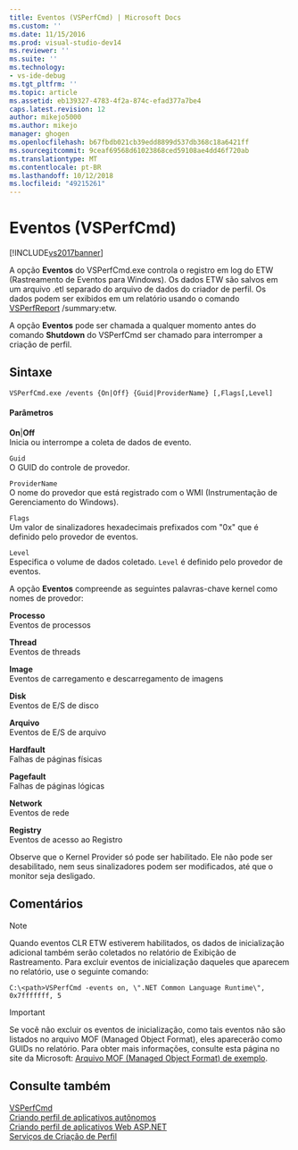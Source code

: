 ```yaml
---
title: Eventos (VSPerfCmd) | Microsoft Docs
ms.custom: ''
ms.date: 11/15/2016
ms.prod: visual-studio-dev14
ms.reviewer: ''
ms.suite: ''
ms.technology:
- vs-ide-debug
ms.tgt_pltfrm: ''
ms.topic: article
ms.assetid: eb139327-4783-4f2a-874c-efad377a7be4
caps.latest.revision: 12
author: mikejo5000
ms.author: mikejo
manager: ghogen
ms.openlocfilehash: b67fbdb021cb39edd8899d537db368c18a6421ff
ms.sourcegitcommit: 9ceaf69568d61023868ced59108ae4dd46f720ab
ms.translationtype: MT
ms.contentlocale: pt-BR
ms.lasthandoff: 10/12/2018
ms.locfileid: "49215261"
---
```

# <a name="events-vsperfcmd"></a>Eventos (VSPerfCmd)
[!INCLUDE[vs2017banner](../includes/vs2017banner.md)]

A opção **Eventos** do VSPerfCmd.exe controla o registro em log do ETW (Rastreamento de Eventos para Windows). Os dados ETW são salvos em um arquivo .etl separado do arquivo de dados do criador de perfil. Os dados podem ser exibidos em um relatório usando o comando [VSPerfReport](../profiling/vsperfreport.md) /summary:etw.  
  
 A opção **Eventos** pode ser chamada a qualquer momento antes do comando **Shutdown** do VSPerfCmd ser chamado para interromper a criação de perfil.  
  
## <a name="syntax"></a>Sintaxe  
  
```  
VSPerfCmd.exe /events {On|Off} {Guid|ProviderName} [,Flags[,Level]  
```  
  
#### <a name="parameters"></a>Parâmetros  
 **On**&#124;**Off**  
 Inicia ou interrompe a coleta de dados de evento.  
  
 `Guid`  
 O GUID do controle de provedor.  
  
 `ProviderName`  
 O nome do provedor que está registrado com o WMI (Instrumentação de Gerenciamento do Windows).  
  
 `Flags`  
 Um valor de sinalizadores hexadecimais prefixados com "0x" que é definido pelo provedor de eventos.  
  
 `Level`  
 Especifica o volume de dados coletado. `Level` é definido pelo provedor de eventos.  
  
 A opção **Eventos** compreende as seguintes palavras-chave kernel como nomes de provedor:  
  
 **Processo**  
 Eventos de processos  
  
 **Thread**  
 Eventos de threads  
  
 **Image**  
 Eventos de carregamento e descarregamento de imagens  
  
 **Disk**  
 Eventos de E/S de disco  
  
 **Arquivo**  
 Eventos de E/S de arquivo  
  
 **Hardfault**  
 Falhas de páginas físicas  
  
 **Pagefault**  
 Falhas de páginas lógicas  
  
 **Network**  
 Eventos de rede  
  
 **Registry**  
 Eventos de acesso ao Registro  
  
 Observe que o Kernel Provider só pode ser habilitado. Ele não pode ser desabilitado, nem seus sinalizadores podem ser modificados, até que o monitor seja desligado.  
  
## <a name="remarks"></a>Comentários  
  
> [!NOTE]
>  Quando eventos CLR ETW estiverem habilitados, os dados de inicialização adicional também serão coletados no relatório de Exibição de Rastreamento. Para excluir eventos de inicialização daqueles que aparecem no relatório, use o seguinte comando:  
  
```  
C:\<path>VSPerfCmd -events on, \".NET Common Language Runtime\", 0x7fffffff, 5  
```  
  
> [!IMPORTANT]
>  Se você não excluir os eventos de inicialização, como tais eventos não são listados no arquivo MOF (Managed Object Format), eles aparecerão como GUIDs no relatório. Para obter mais informações, consulte esta página no site da Microsoft: [Arquivo MOF (Managed Object Format) de exemplo](http://go.microsoft.com/fwlink/?linkid=37118).  
  
## <a name="see-also"></a>Consulte também  
 [VSPerfCmd](../profiling/vsperfcmd.md)   
 [Criando perfil de aplicativos autônomos](../profiling/command-line-profiling-of-stand-alone-applications.md)   
 [Criando perfil de aplicativos Web ASP.NET](../profiling/command-line-profiling-of-aspnet-web-applications.md)   
 [Serviços de Criação de Perfil](../profiling/command-line-profiling-of-services.md)



